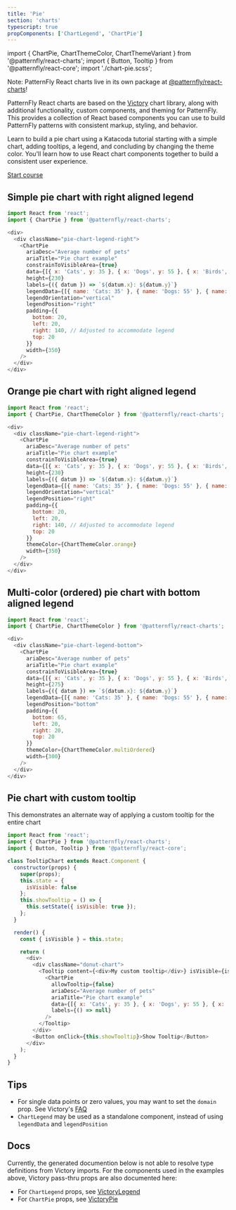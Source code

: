 ```yaml
---
title: 'Pie'
section: 'charts'
typescript: true
propComponents: ['ChartLegend', 'ChartPie']
---
```


import { ChartPie, ChartThemeColor, ChartThemeVariant } from '@patternfly/react-charts';
import { Button, Tooltip } from '@patternfly/react-core';
import './chart-pie.scss';

Note: PatternFly React charts live in its own package at [@patternfly/react-charts](https://www.npmjs.com/package/@patternfly/react-charts)!

PatternFly React charts are based on the [Victory](https://formidable.com/open-source/victory/docs/victory-chart/) chart library, along with additional functionality, custom components, and theming for PatternFly. This provides a collection of React based components you can use to build PatternFly patterns with consistent markup, styling, and behavior.

Learn to build a pie chart using a Katacoda tutorial starting with a simple chart, adding tooltips, a legend, and concluding by changing the theme color. You'll learn how to use React chart components together to build a consistent user experience.

[Start course](https://katacoda.com/patternfly/courses/charts/pie-chart)

## Simple pie chart with right aligned legend
```js
import React from 'react';
import { ChartPie } from '@patternfly/react-charts';

<div>
  <div className="pie-chart-legend-right">
    <ChartPie
      ariaDesc="Average number of pets"
      ariaTitle="Pie chart example"
      constrainToVisibleArea={true}
      data={[{ x: 'Cats', y: 35 }, { x: 'Dogs', y: 55 }, { x: 'Birds', y: 10 }]}
      height={230}
      labels={({ datum }) => `${datum.x}: ${datum.y}`}
      legendData={[{ name: 'Cats: 35' }, { name: 'Dogs: 55' }, { name: 'Birds: 10' }]}
      legendOrientation="vertical"
      legendPosition="right"
      padding={{
        bottom: 20,
        left: 20,
        right: 140, // Adjusted to accommodate legend
        top: 20
      }}
      width={350}
    />
  </div>
</div>
```

## Orange pie chart with right aligned legend
```js
import React from 'react';
import { ChartPie, ChartThemeColor } from '@patternfly/react-charts';

<div>
  <div className="pie-chart-legend-right">
    <ChartPie
      ariaDesc="Average number of pets"
      ariaTitle="Pie chart example"
      constrainToVisibleArea={true}
      data={[{ x: 'Cats', y: 35 }, { x: 'Dogs', y: 55 }, { x: 'Birds', y: 10 }]}
      height={230}
      labels={({ datum }) => `${datum.x}: ${datum.y}`}
      legendData={[{ name: 'Cats: 35' }, { name: 'Dogs: 55' }, { name: 'Birds: 10' }]}
      legendOrientation="vertical"
      legendPosition="right"
      padding={{
        bottom: 20,
        left: 20,
        right: 140, // Adjusted to accommodate legend
        top: 20
      }}
      themeColor={ChartThemeColor.orange}
      width={350}
    />
  </div>
</div>
```

## Multi-color (ordered) pie chart with bottom aligned legend
```js
import React from 'react';
import { ChartPie, ChartThemeColor } from '@patternfly/react-charts';

<div>
  <div className="pie-chart-legend-bottom">
    <ChartPie
      ariaDesc="Average number of pets"
      ariaTitle="Pie chart example"
      constrainToVisibleArea={true}
      data={[{ x: 'Cats', y: 35 }, { x: 'Dogs', y: 55 }, { x: 'Birds', y: 10 }]}
      height={275}
      labels={({ datum }) => `${datum.x}: ${datum.y}`}
      legendData={[{ name: 'Cats: 35' }, { name: 'Dogs: 55' }, { name: 'Birds: 10' }]}
      legendPosition="bottom"
      padding={{
        bottom: 65,
        left: 20,
        right: 20,
        top: 20
      }}
      themeColor={ChartThemeColor.multiOrdered}
      width={300}
    />
  </div>
</div>
```

## Pie chart with custom tooltip
This demonstrates an alternate way of applying a custom tooltip for the entire chart
```js
import React from 'react';
import { ChartPie } from '@patternfly/react-charts';
import { Button, Tooltip } from '@patternfly/react-core';

class TooltipChart extends React.Component {
  constructor(props) {
    super(props);
    this.state = {
      isVisible: false
    };
    this.showTooltip = () => {
      this.setState({ isVisible: true });
    };
  }

  render() {
    const { isVisible } = this.state;

    return (
      <div>
        <div className="donut-chart">
          <Tooltip content={<div>My custom tooltip</div>} isVisible={isVisible} position={TooltipPosition.right} trigger="manual">
            <ChartPie
              allowTooltip={false}
              ariaDesc="Average number of pets"
              ariaTitle="Pie chart example"
              data={[{ x: 'Cats', y: 35 }, { x: 'Dogs', y: 55 }, { x: 'Birds', y: 10 }]}
              labels={() => null}
            />
          </Tooltip>
        </div>
        <Button onClick={this.showTooltip}>Show Tooltip</Button>
      </div>
    );
  }
}
```

## Tips

- For single data points or zero values, you may want to set the `domain` prop. See Victory's <a href="https://formidable.com/open-source/victory/docs/faq/#my-axis-labels-are-showing-very-small-numbers-how-do-i-fix-this" target="_blank">FAQ</a>
- `ChartLegend` may be used as a standalone component, instead of using `legendData` and `legendPosition`

## Docs
Currently, the generated documention below is not able to resolve type definitions from Victory imports. For the 
components used in the examples above, Victory pass-thru props are also documented here:

 - For `ChartLegend` props, see <a href="https://formidable.com/open-source/victory/docs/victory-legend" target="_blank">VictoryLegend</a>
 - For `ChartPie` props, see <a href="https://formidable.com/open-source/victory/docs/victory-pie" target="_blank">VictoryPie</a>
